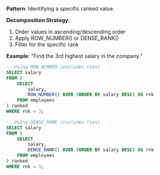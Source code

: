 **Pattern**: Identifying a specific ranked value.

**Decomposition Strategy**:

1. Order values in ascending/descending order
2. Apply ROW_NUMBER() or DENSE_RANK()
3. Filter for the specific rank

**Example**: "Find the 3rd highest salary in the company."

```SQL
-- Using ROW_NUMBER (excludes ties)
SELECT salary
FROM (
    SELECT
        salary,
        ROW_NUMBER() OVER (ORDER BY salary DESC) AS rnk
    FROM employees
) ranked
WHERE rnk = 3;

-- Using DENSE_RANK (includes ties)
SELECT salary
FROM (
    SELECT
        salary,
        DENSE_RANK() OVER (ORDER BY salary DESC) AS rnk
    FROM employees
) ranked
WHERE rnk = 3;
```
